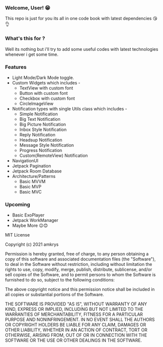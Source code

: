 ### Welcome, User! 😁

This repo is just for you its all in one code book with latest dependencies 😘👌

### What's this for ? 

Well its nothing but i'll try to add some useful codes with latest technologies whenever i get some time.

### Features

- Light Mode/Dark Mode toggle.
- Custom Widgets which includes -
  - TextView with custom font
  - Button with custom font
  - Checkbox with custom font
  - CircleImageView
- Notification types with single Utils class which includes - 
  - Simple Notification
  - Big Text Notification
  - Big Picture Notification
  - Inbox Style Notification
  - Reply Notification
  - Headsup Notification
  - Message Style Notification
  - Progress Notification
  - Custom(RemoteView) Notification
- NavigationUI
- Jetpack Pagination
- Jetpack Room Database
- Architecture/Patterns
  - Basic MVVM
  - Basic MVP
  - Basic MVC

### Upcoming

- Basic ExoPlayer
- Jetpack WorkManager
- Maybe More 😉😊



MIT License

Copyright (c) 2021 amkrys

Permission is hereby granted, free of charge, to any person obtaining a copy
of this software and associated documentation files (the "Software"), to deal
in the Software without restriction, including without limitation the rights
to use, copy, modify, merge, publish, distribute, sublicense, and/or sell
copies of the Software, and to permit persons to whom the Software is
furnished to do so, subject to the following conditions:

The above copyright notice and this permission notice shall be included in all
copies or substantial portions of the Software.

THE SOFTWARE IS PROVIDED "AS IS", WITHOUT WARRANTY OF ANY KIND, EXPRESS OR
IMPLIED, INCLUDING BUT NOT LIMITED TO THE WARRANTIES OF MERCHANTABILITY,
FITNESS FOR A PARTICULAR PURPOSE AND NONINFRINGEMENT. IN NO EVENT SHALL THE
AUTHORS OR COPYRIGHT HOLDERS BE LIABLE FOR ANY CLAIM, DAMAGES OR OTHER
LIABILITY, WHETHER IN AN ACTION OF CONTRACT, TORT OR OTHERWISE, ARISING FROM,
OUT OF OR IN CONNECTION WITH THE SOFTWARE OR THE USE OR OTHER DEALINGS IN THE
SOFTWARE.
